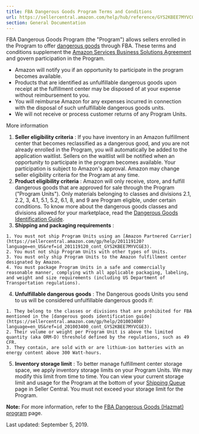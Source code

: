 ```yaml
---
title: FBA Dangerous Goods Program Terms and Conditions
url: https://sellercentral.amazon.com/help/hub/reference/GYS2KBEE7MYVCGE3
section: General Documentation
---
```


FBA Dangerous Goods Program (the "Program") allows sellers enrolled in the
Program to offer [dangerous
goods](https://sellercentral.amazon.com/gp/help/201003400?language=en_US&ref=id_201003400_cont_GYS2KBEE7MYVCGE3)
through FBA. These terms and conditions supplement the [Amazon Services
Business Solutions Agreement](https://sellercentral.amazon.com/gp/help/1791)
and govern participation in the Program.

  * Amazon will notify you if an opportunity to participate in the program becomes available.
  * Products that are identified as unfulfillable dangerous goods upon receipt at the fulfillment center may be disposed of at your expense without reimbursement to you.
  * You will reimburse Amazon for any expenses incurred in connection with the disposal of such unfulfillable dangerous goods units.
  * We will not receive or process customer returns of any Program Units.

More information  

  1. **Seller eligibility criteria** : If you have inventory in an Amazon fulfillment center that becomes reclassified as a dangerous good, and you are not already enrolled in the Program, you will automatically be added to the application waitlist. Sellers on the waitlist will be notified when an opportunity to participate in the program becomes available. Your participation is subject to Amazon's approval. Amazon may change seller eligibility criteria for the Program at any time.
  2. **Product eligibility criteria** : Amazon will only receive, store, and fulfill dangerous goods that are approved for sale through the Program ("Program Units"). Only materials belonging to classes and divisions 2.1, 2.2, 3, 4.1, 5.1, 5.2, 6.1, 8, and 9 are Program eligible, under certain conditions. To know more about the dangerous goods classes and divisions allowed for your marketplace, read the [Dangerous Goods Identification Guide](https://sellercentral.amazon.com/gp/help/201003400?language=en_US&ref=id_201003400_cont_GYS2KBEE7MYVCGE3).
  3. **Shipping and packaging requirements** :   

    1. You must not ship Program Units using an [Amazon Partnered Carrier](https://sellercentral.amazon.com/gp/help/201119120?language=en_US&ref=id_201119120_cont_GYS2KBEE7MYVCGE3).
    2. You must not ship Program Units with other types of Units.
    3. You must only ship Program Units to the Amazon fulfillment center designated by Amazon.
    4. You must package Program Units in a safe and commercially reasonable manner, complying with all applicable packaging, labeling, and weight and size requirements (including US Department of Transportation regulations).
  4. **Unfulfillable dangerous goods** : The Dangerous goods Units you send to us will be considered unfulfillable dangerous goods if:  

    1. They belong to the classes or divisions that are prohibited for FBA mentioned in the [dangerous goods identification guide](https://sellercentral.amazon.com/gp/help/201003400?language=en_US&ref=id_201003400_cont_GYS2KBEE7MYVCGE3).
    2. Their volume or weight per Program Unit is above the limited quantity (aka ORM-D) threshold defined by the regulations, such as 49 CFR.
    3. They contain, are sold with or are lithium-ion batteries with an energy content above 300 Watt-hours. 
  5. **Inventory storage limit** : To better manage fulfillment center storage space, we apply inventory storage limits on your Program Units. We may modify this limit from time to time. You can view your current storage limit and usage for the Program at the bottom of your [Shipping Queue](/gp/ssof/shipping-queue.html/ref=xx_fbashipq_dnav_xx#fbashipment) page in Seller Central. You must not exceed your storage limit for the Program.

**Note:** For more information, refer to the [FBA Dangerous Goods (Hazmat)
program](https://sellercentral.amazon.com/gp/help/help.html/?itemID=GZLZBQ7W6QZRKWWK&ref_=xx_GZLZBQ7W6QZRKWWK_a_r0_cont_sgsearch)
page.

Last updated: September 5, 2019.

